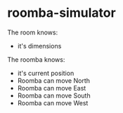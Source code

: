 # roomba-simulator

The room knows:
- it's dimensions

The roomba knows:
- it's current position
- Roomba can move North
- Roomba can move East
- Roomba can move South
- Roomba can move West
